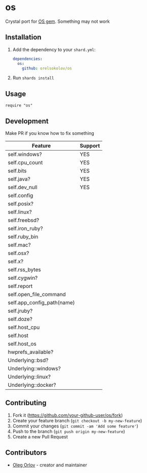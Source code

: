 # os

Crystal port for [OS gem](https://github.com/rdp/os).
Something may not work

## Installation

1. Add the dependency to your `shard.yml`:

   ```yaml
   dependencies:
     os:
       github: orelsokolov/os
   ```

2. Run `shards install`

## Usage

```crystal
require "os"
```

## Development

Make PR if you know how to fix something

| Feature                                     | Support |
|---------------------------------------------|---------|
|  self.windows?                              | YES |
|  self.cpu_count                             | YES |
|  self.bits                                  | YES |
|  self.java?                                 | YES |
|  self.dev_null                              | YES |
|  self.config                                | |
|  self.posix?                                | |
|  self.linux?                                | |
|  self.freebsd?                              | |
|  self.iron_ruby?                            | |
|  self.ruby_bin                              | |
|  self.mac?                                  | |
|  self.osx?                                  | |
|  self.x?                                    | |
|  self.rss_bytes                             | |
|  self.cygwin?                               | |
|  self.report                                | |
|  self.open_file_command                     | |
|  self.app_config_path(name)                 | |
|  self.jruby?                                | |
|  self.doze?                                 | |
|  self.host_cpu                              | |
|  self.host                                  | |
|  self.host_os                               | |
|  hwprefs_available?                         | |
|  Underlying::bsd?                           | |
|  Underlying::windows?                       | |
|  Underlying::linux?                         | |
|  Underlying::docker?                        | |

## Contributing

1. Fork it (<https://github.com/your-github-user/os/fork>)
2. Create your feature branch (`git checkout -b my-new-feature`)
3. Commit your changes (`git commit -am 'Add some feature'`)
4. Push to the branch (`git push origin my-new-feature`)
5. Create a new Pull Request

## Contributors

- [Oleg Orlov](https://github.com/your-github-user) - creator and maintainer
